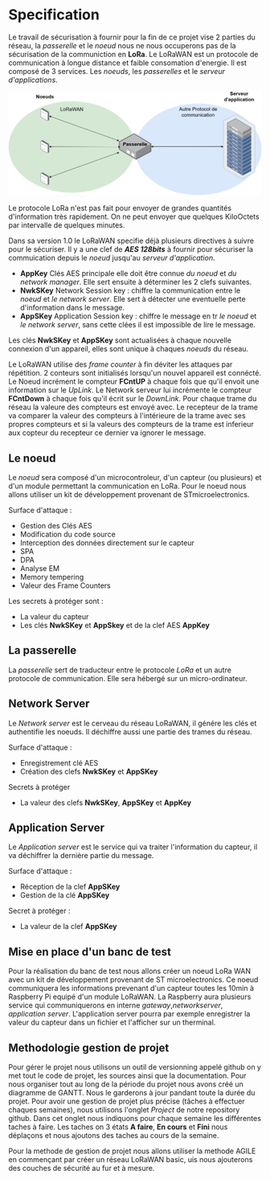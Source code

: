  # Specification
Le travail de sécurisation à fournir pour la fin de ce projet vise 2 parties du réseau, la *passerelle* et le *noeud* nous ne nous occuperons pas de la sécurisation de la communiction en **LoRa**.
Le LoRaWAN est un protocole de communication à longue distance et faible consomation d'energie. Il est composé de 3 services. Les *noeuds*, les *passerelles* et le *serveur d'applications*. 

![fonctionnement_lora](Schema_techniques/Schema_LoRaWAN.png)

Le protocole LoRa n'est pas fait pour envoyer de grandes quantités d'information très rapidement. On ne peut envoyer que quelques KiloOctets par intervalle de quelques minutes.

Dans sa version 1.0 le LoRaWAN specifie déjà plusieurs directives à suivre pour le sécuriser.
Il y a une clef de ***AES 128bits*** à fournir pour sécuriser la commuication depuis le *noeud* jusqu'au *serveur d'application*.
- **AppKey** Clés AES principale elle doit être connue *du noeud* et *du network manager*. Elle sert ensuite à déterminer les 2 clefs suivantes.
- **NwkSKey** Network Session key : chiffre la communication entre le *noeud* et *le network server*. Elle sert à détecter une eventuelle perte d'information dans le message.
- **AppSKey** Application Session key : chiffre le message en tr *le noeud* et *le network server*, sans cette clées il est impossible de lire le message.

Les clés **NwkSKey** et **AppSKey** sont actualisées à chaque nouvelle connexion d'un appareil, elles sont unique à chaques *noeuds* du réseau.

Le LoRaWAN utilise des *frame counter* à fin déviter les attaques par répétition.
2 conteurs sont initialisés lorsqu'un nouvel appareil est connécté.
Le Noeud incrément le compteur **FCntUP** à chaque fois que qu'il envoit une information sur le *UpLink*. Le Network serveur lui incrémente le compteur **FCntDown** à chaque fois qu'il écrit sur le *DownLink*. Pour chaque trame du réseau la valeure des compteurs est envoyé avec. Le recepteur de la trame va comparer la valeur des compteurs à l'intérieure de la trame avec ses propres compteurs et si la valeurs des compteurs de la trame est inferieur aux copteur du recepteur ce dernier va ignorer le message.

## Le noeud
Le *noeud* sera composé d'un microcontroleur, d'un capteur (ou plusieurs) et d'un module permettant la communication en LoRa. Pour le noeud nous allons utiliser un kit de développement provenant de STmicroelectronics.

Surface d'attaque : 
-  Gestion des Clés AES
-  Modification du code source
-  Interception des données directement sur le capteur
-  SPA
-  DPA
-  Analyse EM
-  Memory tempering
-  Valeur des Frame Counters

Les secrets à protéger sont :
-  La valeur du capteur
-  Les clés **NwkSKey** et **AppSkey** et de la clef AES **AppKey**

## La passerelle
La *passerelle* sert de traducteur entre le protocole *LoRa* et un autre protocole de communication. Elle sera hébergé sur un micro-ordinateur.

## Network Server
Le *Network server* est le cerveau du réseau LoRaWAN, il génére les clés et authentifie les noeuds. Il déchiffre aussi une partie des trames du réseau.

Surface d'attaque :
- Enregistrement clé AES
- Création des clefs **NwkSKey** et **AppSKey**

Secrets à protéger
- La valeur des clefs **NwkSKey**, **AppSKey** et **AppKey**

## Application Server
Le *Application server* est le service qui va traiter l'information du capteur, il va déchiffrer la dernière partie du message.

Surface d'attaque :
- Réception de la clef **AppSKey**
- Gestion de la clé **AppSKey**

Secret à protéger :
- La valeur de la clef **AppSKey**

## Mise en place d'un banc de test

Pour la réalisation du banc de test nous allons créer un noeud LoRa WAN avec un kit de développement provenant de ST microelectronics. Ce noeud communiquera les informations prevenant d'un capteur toutes les 10min à Raspberry Pi equipé d'un module LoRaWAN. La Raspberry aura plusieurs service qui communiquerons en interne *gateway*,*networkserver*, *application server*.
L'application server pourra par exemple enregistrer la valeur du capteur dans un fichier et l'afficher sur un therminal.

## Methodologie gestion de projet
Pour gérer le projet nous utilisons un outil de versionning appelé github on y met tout le code de projet, les sources ainsi que la documentation. Pour nous organiser tout au long de la période du projet nous avons créé un diagramme de GANTT. Nous le garderons à jour pandant toute la durée du projet. Pour avoir une gestion de projet plus précise (tâches à effectuer chaques semaines), nous utilisons l'onglet *Project* de notre repository github. Dans cet onglet nous indiquons pour chaque semaine les différentes taches à faire. Les taches on 3 états **A faire**, **En cours** et **Fini** nous déplaçons et nous ajoutons des taches au cours de la semaine.

Pour la methode de gestion de projet nous allons utiliser la methode AGILE en commençant par créer un réseau LoRaWAN basic, uis nous ajouterons des couches de sécurité au fur et à mesure.
